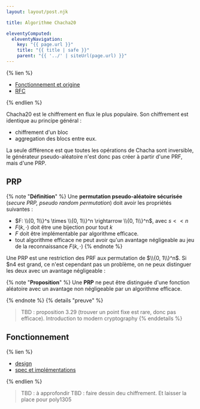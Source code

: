 ```yaml
---
layout: layout/post.njk

title: Algorithme Chacha20

eleventyComputed:
  eleventyNavigation:
    key: "{{ page.url }}"
    title: "{{ title | safe }}"
    parent: "{{ '../' | siteUrl(page.url) }}"
---
```






{% lien %}

- [Fonctionnement et origine](https://en.wikipedia.org/wiki/Salsa20#ChaCha_variant)
- [RFC](https://datatracker.ietf.org/doc/html/rfc8439)

{% endlien %}

Chacha20 est le chiffrement en flux le plus populaire. Son chiffrement est identique au principe général :

- chiffrement d'un bloc
- aggregation des blocs entre eux.

La seule différence est que toutes les opérations de Chacha sont inversible, le générateur pseudo-aléatoire n'est donc pas créer à partir d'une PRF, mais d'une PRP.

## PRP

{% note "**Définition**" %}
Une **permutation pseudo-aléatoire sécurisée** (*secure PRP, pseudo random permutation*) doit avoir les propriétés suivantes :

- $F: \\{0, 1\\}^s \times \\{0, 1\\}^n \rightarrow \\{0, 1\\}^n$, avec $s <<n$
- $F(k,\cdot)$ doit être une bijection pour tout $k$
- $F$ doit être implémentable par algorithme efficace.
- tout algorithme efficace ne peut avoir qu'un avantage négligeable au jeu de la reconnaissance $F(k, \cdot)$
{% endnote %}

Une PRP est une restriction des PRF aux permutation de $\\{0, 1\\}^n$. Si $n4 est grand, ce n'est cependant pas un problème, on ne peux distinguer les deux avec un avantage négligeable :

{% note "**Proposition**" %}
Une **PRP** ne peut être distinguée d'une fonction aléatoire avec un avantage non négligeable par un algorithme efficace.

{% endnote %}
{% details "preuve" %}
> TBD : proposition 3.29 (trouver un point fixe est rare, donc pas efficace). Introduction to modern cryptography
{% enddetails %}

## Fonctionnement

{% lien %}

- [design](https://loup-vaillant.fr/tutorials/chacha20-design)
- [spec et implémentations](https://cr.yp.to/chacha.html)

{% endlien %}

> TBD : à approfondir
> TBD : faire dessin deu chiffrement. Et laisser la place pour poly1305

